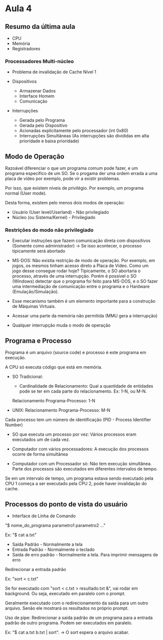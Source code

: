 # Aula 4

## Resumo da última aula

- CPU
- Memória
- Registradores

### Processadores Multi-núcleo

- Problema de invalidação de Cache Nível 1

- Dispositivos
  - Armazenar Dados
  - Interface Homem
  - Comunicação
- Interrupções
  - Gerada pelo Programa
  - Gerada pelo Dispositivo
  - Acionadas explicitamente pelo processador (int 0x80)
  - Interrupções Simultâneas (As interrupções são divididas em alta prioridade e baixa prioridade)

## Modo de Operação

Razoável diferenciar o que um programa comum pode fazer, e um programa específico de um SO.
Se o progama der uma ordem errada a uma placa de vídeo por exemplo, pode vir a existir problemas.

Por isso, que existem níveis de privilégio. Por exemplo, um programa normal (User mode).

Desta forma, existem pelo menos dois modos de operação:
 - Usuário (User level/Userland) - Não privilegiado
 - Núcleo (ou Sistema/Kernel) - Privilegiado

### Restrições do modo não privilegiado

- Executar instruções que fazem comunicação direta com dispositivos (Somente como administrador) -> Se isso acontecer, o processo tipicamente será abortado

- MS-DOS: Não existia restrição de modo de operação. Por exemplo, em jogos, os mesmos tinham acesso direto a Placa de Vídeo. Como um jogo desse consegue rodar hoje?
Tipicamente, o SO abortaria o processo, através de uma interrupção. Porém é possível o SO (Windows) detectar que o programa foi feito para MS-DOS, e o SO fazer uma intermediação de comunicação entre o programa e o Hardware (Emulação/Simulação).

- Esse mecanismo também é um elemento importante para a construção de Máquinas Virtuais.

- Acessar uma parte da memória não permitida (MMU gera a interrupção)

- Qualquer interrupção muda o modo de operação

## Programa e Processo

Programa é um arquivo (source code) e processo é este programa em execução.

A CPU só executa código que está em memória.

- SO Tradicional:
  - Cardinalidade de Relacionamento: Qual a quantidade de entidades pode se ter em cada parte do relacionamento. Ex: 1-N, ou M-N.

  Relacionamento Programa-Processo: 1-N

- UNIX:
  Relacionamento Programa-Processo: M-N

Cada processo tem um número de identificação (PID - Process Identifier Number)

- SO que executa um processo por vez: Vários processos eram executados um de cada vez.

- Computador com vários processadores: A execução dos processos ocorre de forma simultânea

- Computador com um Processador só: Não tem execução simultânea. Parte dos processos são executados em diferentes intervalos de tempo.

Se em um intervalo de tempo, um programa estava sendo executado pela CPU 1 começa a ser executado pela CPU 2, pode haver invalidação do cache.


## Processos do ponto de vista do usuário

- Interface de Linha de Comando

"$ nome_do_programa parametro1 parametro2 ..."

Ex: "$ cat a.txt"

 - Saída Padrão - Normalmente a tela
 - Entrada Padrão - Normalmente o teclado
 - Saída de erro padrão - Normalmente a tela. Para imprimir mensagens de erro

Redirecionar a entrada padrão

Ex: "sort < c.txt"

Se for executado com "sort < c.txt > resultado.txt &", vai rodar em background. Ou seja, executado em paralelo com o prompt.

Geralmente executado com o redirecionamento da saída para um outro arquivo. Senão ele mostrará os resultados no próprio prompt.

Uso de pipe: Redirecionar a saída padrão de um programa para a entrada padrão de outro programa. Podem ser executados em paralelo.

Ex: "$ cat a.txt b.txt | sort". -> O sort espera o arquivo acabar.

